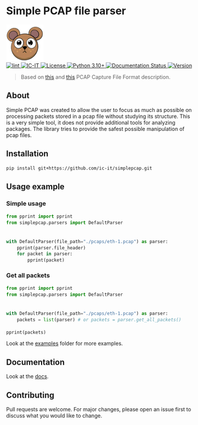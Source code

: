 # Simple PCAP file parser

![SimplePCAP. Logo Author: @mellin_venera](./docs/assets/images/minilogo.png)  
[
    ![lint](https://img.shields.io/github/actions/workflow/status/ic-it/simplepcap/lint.yml)
](https://github.com/ic-it/simplepcap/actions)
[
    ![IC-IT](https://img.shields.io/badge/IC--IT-2023-blue)
](https://github.com/ic-it/)
[
    ![License](https://img.shields.io/github/license/ic-it/simplepcap)
](
    https://github.com/ic-it/simplepcap/blob/main/LICENSE
)
[
    ![Python 3.10+](https://img.shields.io/badge/python-3.10+-blue)
](
    https://www.python.org/downloads/release/python-3100/
)
[
    ![Documentation Status](https://img.shields.io/badge/docs-latest-brightgreen.svg?style=flat)
](https://ic-it.github.io/simplepcap/)
[
    ![Version](https://img.shields.io/badge/version-0.1.2-blue)
](https://github.com/ic-it/simplepcap)

> Based on [this](https://www.ietf.org/archive/id/draft-gharris-opsawg-pcap-01.html) 
> and [this](https://wiki.wireshark.org/Development/LibpcapFileFormat#global-header) 
> PCAP Capture File Format description.

## About
Simple PCAP was created to allow the user to focus as much as possible on processing packets stored in 
a pcap file without studying its structure. This is a very simple tool, it does not provide additional 
tools for analyzing packages. The library tries to provide the safest possible manipulation of pcap files.


## Installation
```bash
pip install git+https://github.com/ic-it/simplepcap.git
```

## Usage example
### Simple usage
```python
from pprint import pprint
from simplepcap.parsers import DefaultParser


with DefaultParser(file_path="./pcaps/eth-1.pcap") as parser:
    pprint(parser.file_header)
    for packet in parser:
        pprint(packet)
```

### Get all packets
```python
from pprint import pprint
from simplepcap.parsers import DefaultParser


with DefaultParser(file_path="./pcaps/eth-1.pcap") as parser:
    packets = list(parser) # or packets = parser.get_all_packets()

pprint(packets)
```

Look at the [examples](./examples) folder for more examples.

## Documentation
Look at the [docs](https://ic-it.github.io/simplepcap/).


## Contributing
Pull requests are welcome. For major changes, please open an issue first to discuss what you would like to change.

